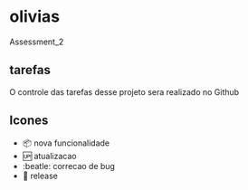 # olivias

Assessment_2 

## tarefas

O controle das tarefas desse projeto sera realizado no Github

## Icones

- :package: nova funcionalidade
- :up: atualizacao
- :beatle: correcao de bug
- :checkered_flag: release

